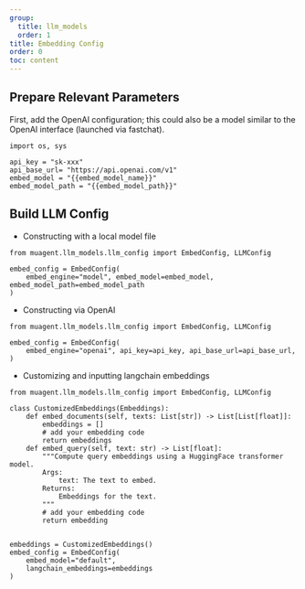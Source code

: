 ```yaml
---
group:
  title: llm_models
  order: 1
title: Embedding Config
order: 0
toc: content
---
```



## Prepare Relevant Parameters
First, add the OpenAI configuration; this could also be a model similar to the OpenAI interface (launched via fastchat).
```
import os, sys

api_key = "sk-xxx"
api_base_url= "https://api.openai.com/v1"
embed_model = "{{embed_model_name}}"
embed_model_path = "{{embed_model_path}}"
```

## Build LLM Config
- Constructing with a local model file
```
from muagent.llm_models.llm_config import EmbedConfig, LLMConfig

embed_config = EmbedConfig(
    embed_engine="model", embed_model=embed_model, embed_model_path=embed_model_path
)
```


- Constructing via OpenAI
```
from muagent.llm_models.llm_config import EmbedConfig, LLMConfig

embed_config = EmbedConfig(
    embed_engine="openai", api_key=api_key, api_base_url=api_base_url,
)
```

- Customizing and inputting langchain embeddings
```
from muagent.llm_models.llm_config import EmbedConfig, LLMConfig

class CustomizedEmbeddings(Embeddings):
    def embed_documents(self, texts: List[str]) -> List[List[float]]:
        embeddings = []
        # add your embedding code
        return embeddings
    def embed_query(self, text: str) -> List[float]:
        """Compute query embeddings using a HuggingFace transformer model.
        Args:
            text: The text to embed.
        Returns:
            Embeddings for the text.
        """
        # add your embedding code
        return embedding


embeddings = CustomizedEmbeddings()
embed_config = EmbedConfig(
    embed_model="default",
    langchain_embeddings=embeddings
)
```
